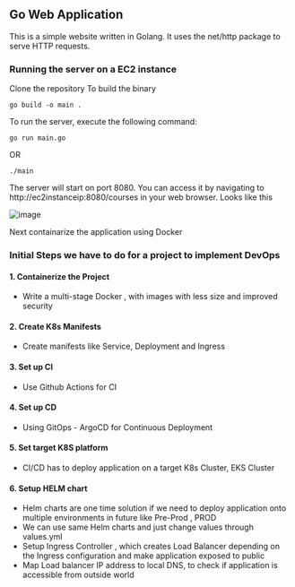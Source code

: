 ## Go Web Application

This is a simple website written in Golang. It uses the net/http package to serve HTTP requests.
### Running the server on a EC2 instance

Clone the repository 
To build the binary 
```
go build -o main .
```
To run the server, execute the following command:
```
go run main.go 
```
OR 
```
./main
```
The server will start on port 8080. You can access it by navigating to http://ec2instanceip:8080/courses in your web browser.
Looks like this

![image](https://github.com/user-attachments/assets/943ed58b-cd3f-4126-ac9c-39431f22b180)

Next containarize the application using Docker


### Initial Steps we have to do for a project to implement DevOps 
#### 1. Containerize the Project  
* Write a multi-stage Docker , with images with less size and improved security
#### 2. Create K8s Manifests
* Create manifests like Service, Deployment and Ingress
#### 3. Set up CI 
* Use Github Actions for CI
#### 4. Set up CD
* Using GitOps - ArgoCD for Continuous Deployment
#### 5. Set target K8S platform
* CI/CD has to deploy application on a target K8s Cluster, EKS Cluster
#### 6. Setup HELM chart
* Helm charts are one time solution if we need to deploy application onto multiple environments in future like Pre-Prod , PROD
* We can use same Helm charts and just change values through values.yml
* Setup Ingress Controller , which creates Load Balancer depending on the Ingress configuration and make application exposed to public
* Map Load balancer IP address to local DNS, to check if application is accessible from outside world


